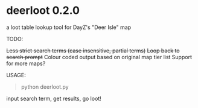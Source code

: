 # deerloot 0.2.0
a loot table lookup tool for DayZ's "Deer Isle" map

TODO:

~~Less strict search terms (case insensitive, partial terms)~~
~~Loop back to search prompt~~
Colour coded output based on original map tier list
Support for more maps?

USAGE:

> python deerloot.py

input search term, get results, go loot!